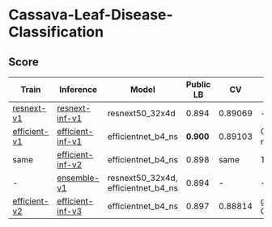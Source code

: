 # Cassava-Leaf-Disease-Classification

## Score

| Train          | Inference          | Model                               | Public LB | CV      | Comment                                              |
| ---            | ---                | ---                                 | ---       | ---     | ---                                                  |
| [resnext-v1]   | [resnext-inf-v1]   | resnext50_32x4d                     | 0.894     | 0.89069 | -                                                    |
| [efficient-v1] | [efficient-inf-v1] | efficientnet_b4_ns                  | **0.900** | 0.89103 | CutMix, freeze batch normalization                   |
| same           | [efficient-inf-v2] | efficientnet_b4_ns                  | 0.898     | same    | TTA x10                                              |
| -              | [ensemble-v1]      | resnext50_32x4d, efficientnet_b4_ns | 0.894     | -       | -                                                    |
| [efficient-v2] | [efficient-inf-v3] | efficientnet_b4_ns                  | 0.897     | 0.88814 | gradient accumulation, CosineAnnealingWarmupRestarts |


[efficient-inf-v1]: https://github.com/IMOKURI/Cassava-Leaf-Disease-Classification/commit/bc1bc571b52a0d3b5ec6e739fc5bc5e598c26c62
[efficient-inf-v2]: https://github.com/IMOKURI/Cassava-Leaf-Disease-Classification/commit/05454a2cb7f7ffac5680cd3c69421b7a81e72e77
[efficient-inf-v3]: https://github.com/IMOKURI/Cassava-Leaf-Disease-Classification/commit/81633875dcaa68399b8b7e86e248a86758a0706a
[efficient-v1]: https://github.com/imokuri/cassava-leaf-disease-classification/commit/f639150116370039666b7bab452abd85932f4d24
[efficient-v2]: https://github.com/IMOKURI/Cassava-Leaf-Disease-Classification/commit/d19c4c26aaacc5f6c1e08d91821939f6d9c1e5d8
[ensemble-v1]: https://github.com/IMOKURI/Cassava-Leaf-Disease-Classification/commit/2add41e660eafaac35f87a4f506a5314383c9cba
[resnext-inf-v1]: https://github.com/IMOKURI/Cassava-Leaf-Disease-Classification/commit/8fa6fe163d8e90cad183bc44d52e6e430510e5a8
[resnext-v1]: https://github.com/imokuri/cassava-leaf-disease-classification/commit/df110ca08bcbd3a69e45ffda3f33154bfde7fc12
